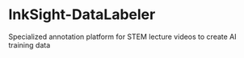 # InkSight-DataLabeler
Specialized annotation platform for STEM lecture videos to create AI training data
